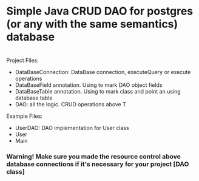 <h1>Simple Java CRUD DAO for postgres (or any with the same semantics) database</h1>
<br>Project Files:
<ul>
<li>DataBaseConnection: DataBase connection, executeQuery or execute operations</li>
<li>DataBaseField annotation. Using to mark DAO object fields</li>
<li>DataBaseTable annotation. Using to mark class and point an using database table</li>
<li>DAO<T>: all the logic. CRUD operations above T</li>
</ul>
Example Files:
<ul>
<li>UserDAO: DAO<T> implementation for User class</li>
<li>User</li>
<li>Main</li>
</ul>
<h3> Warning! Make sure you made the resource control above database connections if it's necessary for your project [DAO class] </h3>
